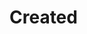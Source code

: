 <!-- TITLE: Crocolisk Scale Sheet -->
<!-- SUBTITLE: Component for Crocolisk Scale Armor -->

# Created